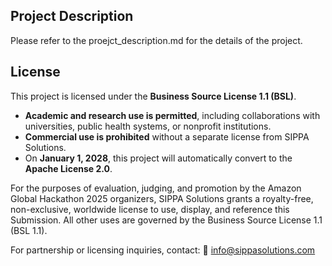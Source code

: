 ## Project Description
Please refer to the proejct_description.md for the details of the project.

## License
This project is licensed under the **Business Source License 1.1 (BSL)**.

- **Academic and research use is permitted**, including collaborations with
  universities, public health systems, or nonprofit institutions.
- **Commercial use is prohibited** without a separate license from SIPPA Solutions.
- On **January 1, 2028**, this project will automatically convert to the
  **Apache License 2.0**.

For the purposes of evaluation, judging, and promotion by the Amazon Global Hackathon 2025 organizers,
SIPPA Solutions grants a royalty-free, non-exclusive, worldwide license to use, display, and reference
this Submission. All other uses are governed by the Business Source License 1.1 (BSL 1.1).

For partnership or licensing inquiries, contact:
📧 [info@sippasolutions.com](mailto:info@sippasolutions.com)
